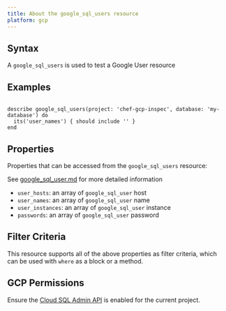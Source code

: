 ```yaml
---
title: About the google_sql_users resource
platform: gcp
---
```


## Syntax
A `google_sql_users` is used to test a Google User resource

## Examples
```

describe google_sql_users(project: 'chef-gcp-inspec', database: 'my-database') do
  its('user_names') { should include '' }
end
```

## Properties
Properties that can be accessed from the `google_sql_users` resource:

See [google_sql_user.md](google_sql_user.md) for more detailed information
  * `user_hosts`: an array of `google_sql_user` host
  * `user_names`: an array of `google_sql_user` name
  * `user_instances`: an array of `google_sql_user` instance
  * `passwords`: an array of `google_sql_user` password

## Filter Criteria
This resource supports all of the above properties as filter criteria, which can be used
with `where` as a block or a method.

## GCP Permissions

Ensure the [Cloud SQL Admin API](https://console.cloud.google.com/apis/library/sqladmin.googleapis.com/) is enabled for the current project.
